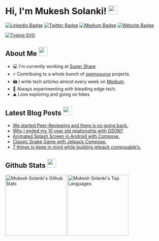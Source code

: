 # Hi, I'm Mukesh Solanki! <img src="https://media.giphy.com/media/hvRJCLFzcasrR4ia7z/giphy.gif" width="28"/>
[![Linkedin Badge](https://img.shields.io/badge/-LinkedIn-0e76a8?style=flat-square&logo=Linkedin&logoColor=white)](https://linkedin.com/in/mukeshsolanki)
[![Twitter Badge](https://img.shields.io/badge/-Twitter-00acee?style=flat-square&logo=Twitter&logoColor=white)](https://twitter.com/_mukeshsolanki_)
[![Medium Badge](https://img.shields.io/badge/Medium-12100E?style=flat-square&logo=Medium&logoColor=white)](https://medium.com/@themukeshsolanki)
[![Website Badge](https://img.shields.io/badge/Website-3b5998?style=flat-square&logo=google-chrome&logoColor=white)](https://www.mukeshsolanki.com/)

[![Typing SVG](https://readme-typing-svg.herokuapp.com?font=comfortaa&color=%23F77B93&size=25&height=40&lines=Nice+to+meet+you!;I'm+a+Software+Engineer;Tech+Blogger)](https://git.io/typing-svg)

## About Me <img src="https://c.tenor.com/uZFq07-ujK8AAAAi/man-shrugging-joypixels.gif" width="28"/>
* 💻 I'm currently working at <a href="http://ssup.co">Super Share</a> 
* ⚡ Contribuing to a whole bunch of <a href="http://github.com/mukeshsolanki">opensource</a> projects.
* 🖨️ I write tech articles almost every week on <a href="https://medium.com/@themukeshsolanki">Medium</a>. 
* 🌱 Always experimenting with bleading edge tech. 
* ⛰️ Love exploring and going on hikes
<p align="center">

## Latest Blog Posts <img src="https://c.tenor.com/lZE8tZGKLQ4AAAAi/saturn-v-space.gif" width="28"/>
<!-- BLOG-POST-LIST:START -->
- [We started Peer-Reviewing and there is no going back.](https://blog.ssup.co/we-started-peer-reviewing-and-there-is-no-going-back-2f44223a13b6?source=rss-a958e8ec15c0------2)
- [Why I ended my 10 year old relationship with GSON?](https://blog.ssup.co/why-i-ended-my-10-year-old-relationship-with-gson-49fbdc3c2f27?source=rss-a958e8ec15c0------2)
- [Animated Splash Screen in Android with Compose.](https://proandroiddev.com/animated-splash-screen-in-android-with-compose-4b7dc1baecc5?source=rss-a958e8ec15c0------2)
- [Classic Snake Game with Jetpack Compose.](https://proandroiddev.com/classic-snake-game-with-jetpack-compose-2b78f4892ca?source=rss-a958e8ec15c0------2)
- [7 things to keep in mind while building jetpack composable’s.](https://proandroiddev.com/7-things-to-keep-in-mind-while-building-jetpack-composables-7e4a5ecaa8b0?source=rss-a958e8ec15c0------2)
<!-- BLOG-POST-LIST:END -->

## Github Stats <img src="https://c.tenor.com/ZULdaf8iCHgAAAAi/100-discord.gif" width="28"/>
  
 <a href="https://github.com/mukeshsolanki/"><img alt="Mukesh Solanki's Github Stats" src="https://denvercoder1-github-readme-stats.vercel.app/api/?username=mukeshsolanki&show_icons=true&count_private=true&theme=react&hide_border=true&bg_color=1F222E&title_color=F85D7F&icon_color=F8D866" height="192px"/></a>
  <a href="https://github.com/mukeshsolanki"><img alt="Mukesh Solanki's Top Languages" src="https://github-readme-stats.vercel.app/api/top-langs/?username=mukeshsolanki&langs_count=8&layout=compact&theme=react&hide_border=true&bg_color=1F222E&title_color=F85D7F&icon_color=F8D866&hide=javascript,html,scss" height="192px"/></a>
</p>
